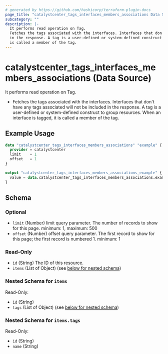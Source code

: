 ```yaml
---
# generated by https://github.com/hashicorp/terraform-plugin-docs
page_title: "catalystcenter_tags_interfaces_members_associations Data Source - terraform-provider-catalystcenter"
subcategory: ""
description: |-
  It performs read operation on Tag.
  Fetches the tags associated with the interfaces. Interfaces that don't have any tags associated will not be included
  in the response. A tag is a user-defined or system-defined construct to group resources. When an interface is tagged, it
  is called a member of the tag.
---
```


# catalystcenter_tags_interfaces_members_associations (Data Source)

It performs read operation on Tag.

- Fetches the tags associated with the interfaces. Interfaces that don't have any tags associated will not be included
in the response. A tag is a user-defined or system-defined construct to group resources. When an interface is tagged, it
is called a member of the tag.

## Example Usage

```terraform
data "catalystcenter_tags_interfaces_members_associations" "example" {
  provider = catalystcenter
  limit    = 1
  offset   = 1
}

output "catalystcenter_tags_interfaces_members_associations_example" {
  value = data.catalystcenter_tags_interfaces_members_associations.example.items
}
```

<!-- schema generated by tfplugindocs -->
## Schema

### Optional

- `limit` (Number) limit query parameter. The number of records to show for this page. minimum: 1, maximum: 500
- `offset` (Number) offset query parameter. The first record to show for this page; the first record is numbered 1. minimum: 1

### Read-Only

- `id` (String) The ID of this resource.
- `items` (List of Object) (see [below for nested schema](#nestedatt--items))

<a id="nestedatt--items"></a>
### Nested Schema for `items`

Read-Only:

- `id` (String)
- `tags` (List of Object) (see [below for nested schema](#nestedobjatt--items--tags))

<a id="nestedobjatt--items--tags"></a>
### Nested Schema for `items.tags`

Read-Only:

- `id` (String)
- `name` (String)
